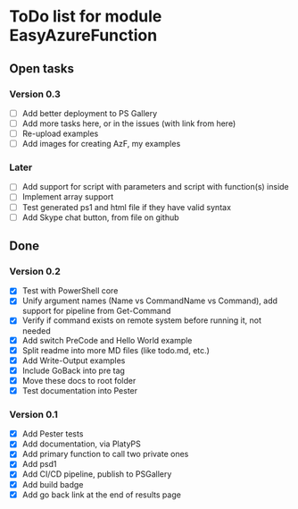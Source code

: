 # ToDo list for module EasyAzureFunction

## Open tasks

### Version 0.3

- [ ] Add better deployment to PS Gallery
- [ ] Add more tasks here, or in the issues (with link from here)
- [ ] Re-upload examples
- [ ] Add images for creating AzF, my examples

### Later

- [ ] Add support for script with parameters and script with function(s) inside
- [ ] Implement array support
- [ ] Test generated ps1 and html file if they have valid syntax
- [ ] Add Skype chat button, from file on github

## Done

### Version 0.2

- [x] Test with PowerShell core
- [x] Unify argument names (Name vs CommandName vs Command), add support for pipeline from Get-Command
- [x] Verify if command exists on remote system before running it, not needed
- [x] Add switch PreCode and Hello World example
- [x] Split readme into more MD files (like todo.md, etc.)
- [x] Add Write-Output examples
- [x] Include GoBack into pre tag
- [x] Move these docs to root folder
- [x] Test documentation into Pester

### Version 0.1

- [x] Add Pester tests
- [x] Add documentation, via PlatyPS
- [x] Add primary function to call two private ones
- [x] Add psd1
- [x] Add CI/CD pipeline, publish to PSGallery
- [x] Add build badge
- [x] Add go back link at the end of results page
